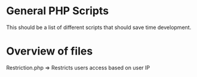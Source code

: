 General PHP Scripts
===========

This should be a list of different scripts that should save time development.

Overview of files
===========

Restriction.php => Restricts users access based on user IP 

